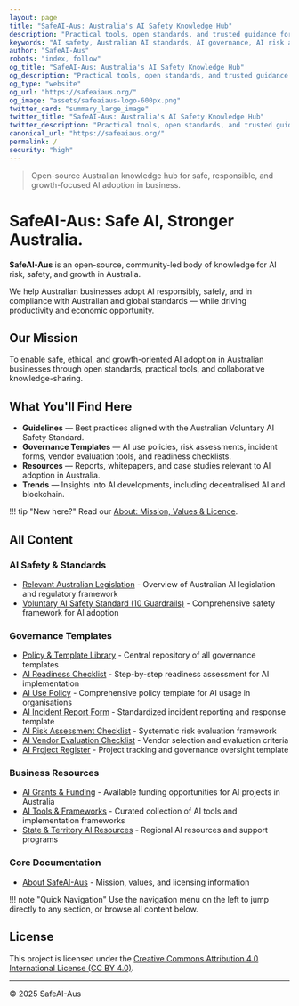 ```yaml
---
layout: page
title: "SafeAI-Aus: Australia's AI Safety Knowledge Hub"
description: "Practical tools, open standards, and trusted guidance for Australian businesses to adopt AI safely and responsibly. Free AI governance templates, risk assessments, and compliance checklists."
keywords: "AI safety, Australian AI standards, AI governance, AI risk assessment, AI compliance, AI safety templates, Australian business AI, AI safety Australia, AI governance templates, AI risk management"
author: "SafeAI-Aus"
robots: "index, follow"
og_title: "SafeAI-Aus: Australia's AI Safety Knowledge Hub"
og_description: "Practical tools, open standards, and trusted guidance for Australian businesses to adopt AI safely"
og_type: "website"
og_url: "https://safeaiaus.org/"
og_image: "assets/safeaiaus-logo-600px.png"
twitter_card: "summary_large_image"
twitter_title: "SafeAI-Aus: Australia's AI Safety Knowledge Hub"
twitter_description: "Practical tools, open standards, and trusted guidance for Australian businesses to adopt AI safely"
canonical_url: "https://safeaiaus.org/"
permalink: /
security: "high"
---
```

> Open-source Australian knowledge hub for safe, responsible, and growth-focused AI adoption in business.

# SafeAI-Aus: Safe AI, Stronger Australia.

**SafeAI-Aus** is an open-source, community-led body of knowledge for AI risk, safety, and growth in Australia.

We help Australian businesses adopt AI responsibly, safely, and in compliance with Australian and global standards — while driving productivity and economic opportunity.

## Our Mission
To enable safe, ethical, and growth-oriented AI adoption in Australian businesses through open standards, practical tools, and collaborative knowledge-sharing.

## What You'll Find Here
- **Guidelines** — Best practices aligned with the Australian Voluntary AI Safety Standard.
- **Governance Templates** — AI use policies, risk assessments, incident forms, vendor evaluation tools, and readiness checklists.
- **Resources** — Reports, whitepapers, and case studies relevant to AI adoption in Australia.
- **Trends** — Insights into AI developments, including decentralised AI and blockchain.

!!! tip "New here?"
    Read our [About: Mission, Values & Licence](about.md).

## All Content

### AI Safety & Standards
- [Relevant Australian Legislation](safety-standards/ai-australian-legislation.md) - Overview of Australian AI legislation and regulatory framework
- [Voluntary AI Safety Standard (10 Guardrails)](safety-standards/voluntary-ai-safety-standard-10-guardrails.md) - Comprehensive safety framework for AI adoption

### Governance Templates
- [Policy & Template Library](governance-templates/policy-template-library.md) - Central repository of all governance templates
- [AI Readiness Checklist](governance-templates/ai-readiness-checklist.md) - Step-by-step readiness assessment for AI implementation
- [AI Use Policy](governance-templates/ai-use-policy.md) - Comprehensive policy template for AI usage in organisations
- [AI Incident Report Form](governance-templates/ai-incident-report-form.md) - Standardized incident reporting and response template
- [AI Risk Assessment Checklist](governance-templates/ai-risk-assessment-checklist.md) - Systematic risk evaluation framework
- [AI Vendor Evaluation Checklist](governance-templates/ai-vendor-evaluation-checklist.md) - Vendor selection and evaluation criteria
- [AI Project Register](governance-templates/ai-project-register.md) - Project tracking and governance oversight template

### Business Resources
- [AI Grants & Funding](business-resources/ai-grants-funding-australia.md) - Available funding opportunities for AI projects in Australia
- [AI Tools & Frameworks](business-resources/ai-aus-tools-frameworks.md) - Curated collection of AI tools and implementation frameworks
- [State & Territory AI Resources](business-resources/state-territory-ai-resources.md) - Regional AI resources and support programs

### Core Documentation
- [About SafeAI-Aus](about.md) - Mission, values, and licensing information

!!! note "Quick Navigation"
    Use the navigation menu on the left to jump directly to any section, or browse all content below.

## License
This project is licensed under the [Creative Commons Attribution 4.0 International License (CC BY 4.0)](https://creativecommons.org/licenses/by/4.0/).

---
© 2025 SafeAI-Aus
